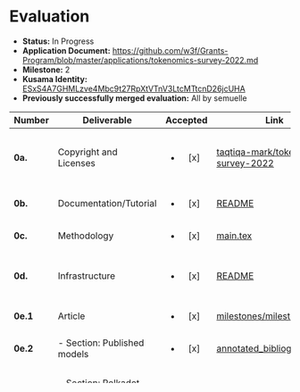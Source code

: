 # Evaluation

- **Status:** In Progress
- **Application Document:** https://github.com/w3f/Grants-Program/blob/master/applications/tokenomics-survey-2022.md
- **Milestone:** 2
- **Kusama Identity:** [ESxS4A7GHMLzve4Mbc9t27RpXtVTnV3LtcMTtcnD26jcUHA](https://polkascan.io/pre/kusama/account/ESxS4A7GHMLzve4Mbc9t27RpXtVTnV3LtcMTtcnD26jcUHA)
- **Previously successfully merged evaluation:** All by semuelle

| Number | Deliverable | Accepted | Link | Evaluation Notes |
| ------ | ----------- | :------: | ---- |----------------- |
| **0a.** | Copyright and Licenses | <ul><li>[x] </li></ul> | [taqtiqa-mark/tokenomics-survey-2022](https://github.com/taqtiqa-mark/tokenomics-survey-2022/blob/2cbf15a3444a73122d3d1bf25fe3cd5c8ababa64/LICENSE) | Creative Commons Attribution 4.0 International License (article) (no code) |
| **0b.** | Documentation/Tutorial | <ul><li>[x] </li></ul> | [README](https://github.com/taqtiqa-mark/tokenomics-survey-2022/blob/2cbf15a3444a73122d3d1bf25fe3cd5c8ababa64/README.md) | — |
| **0c.** | Methodology | <ul><li>[x] </li></ul> | [main.tex](https://github.com/taqtiqa-mark/tokenomics-survey-2022/blob/2cbf15a3444a73122d3d1bf25fe3cd5c8ababa64/main.tex#L675) | — |
| **0d.** | Infrastructure | <ul><li>[x] </li></ul> | [README](https://github.com/taqtiqa-mark/tokenomics-survey-2022/blob/2cbf15a3444a73122d3d1bf25fe3cd5c8ababa64/README.md#build-pdf) | No infrastructure/setup instructions due to using Overleaf |
| **0e.1** | Article | <ul><li>[x] </li></ul> | [milestones/milestone_2.pdf](https://github.com/taqtiqa-mark/tokenomics-survey-2022/blob/2cbf15a3444a73122d3d1bf25fe3cd5c8ababa64/milestones/milestone_2.pdf) | — |
| **0e.2**   |  - Section: Published models    | <ul><li>[x] </li></ul> | [annotated_bibliography.bib](https://github.com/taqtiqa-mark/tokenomics-survey-2022/blob/2cbf15a3444a73122d3d1bf25fe3cd5c8ababa64/annotated_bibliography.bib) | — |
| **0e.3**   |  - Section: Polkadot Parachain Economies | <ul><li>[x] </li></ul> | [main.tex](https://github.com/taqtiqa-mark/tokenomics-survey-2022/blob/2cbf15a3444a73122d3d1bf25fe3cd5c8ababa64/main.tex#L278) | Summaries in the form of one flowchart per section |


## General Notes

### Jul 10 2023

Asked for minor clarifications in the text. Article is still very much in draft shape. Summary and conclusions are scheduled for M3.
